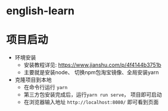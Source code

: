 # english-learn

# 项目启动
- 环境安装
    - 安装教程详见: https://www.jianshu.com/p/4f4144b3751b
    - 主要就是安装node、 切换npm包淘宝镜像、全局安装yarn
- 克隆项目到本地
    - 在命令行运行 `yarn`
    - 第三方包安装完成后，运行`yarn run serve`， 项目即可启动
    - 在浏览器输入地址 `http://localhost:8080/` 即可看到页面
